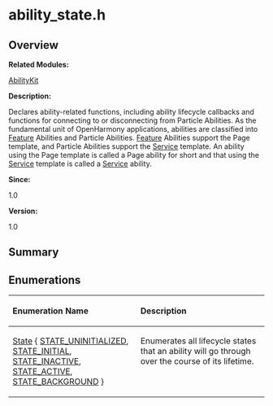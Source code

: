 # ability\_state.h<a name="EN-US_TOPIC_0000001055039476"></a>

## **Overview**<a name="section470226655084828"></a>

**Related Modules:**

[AbilityKit](abilitykit.md)

**Description:**

Declares ability-related functions, including ability lifecycle callbacks and functions for connecting to or disconnecting from Particle Abilities. As the fundamental unit of OpenHarmony applications, abilities are classified into  [Feature](feature.md)  Abilities and Particle Abilities.  [Feature](feature.md)  Abilities support the Page template, and Particle Abilities support the  [Service](service.md)  template. An ability using the Page template is called a Page ability for short and that using the  [Service](service.md)  template is called a  [Service](service.md)  ability. 

**Since:**

1.0

**Version:**

1.0

## **Summary**<a name="section1718466135084828"></a>

## Enumerations<a name="enum-members"></a>

<a name="table1433738534084828"></a>
<table><thead align="left"><tr id="row628547594084828"><th class="cellrowborder" valign="top" width="50%" id="mcps1.1.3.1.1"><p id="p1732612963084828"><a name="p1732612963084828"></a><a name="p1732612963084828"></a>Enumeration Name</p>
</th>
<th class="cellrowborder" valign="top" width="50%" id="mcps1.1.3.1.2"><p id="p1581004586084828"><a name="p1581004586084828"></a><a name="p1581004586084828"></a>Description</p>
</th>
</tr>
</thead>
<tbody><tr id="row557122420084828"><td class="cellrowborder" valign="top" width="50%" headers="mcps1.1.3.1.1 "><p id="p1076909722084828"><a name="p1076909722084828"></a><a name="p1076909722084828"></a><a href="abilitykit.md#ga5d74787dedbc4e11c1ab15bf487e61f8">State</a> {   <a href="abilitykit.md#gga5d74787dedbc4e11c1ab15bf487e61f8a36e8e2958c7f6a4505cb8e8782717530">STATE_UNINITIALIZED</a>, <a href="abilitykit.md#gga5d74787dedbc4e11c1ab15bf487e61f8a24ac4e25affdf1bcda765d59e6cabcfd">STATE_INITIAL</a>, <a href="abilitykit.md#gga5d74787dedbc4e11c1ab15bf487e61f8a39e9fc11b119db5acccb179004077657">STATE_INACTIVE</a>, <a href="abilitykit.md#gga5d74787dedbc4e11c1ab15bf487e61f8a5f1f347a14f3373f19eb61973636f1a6">STATE_ACTIVE</a>,   <a href="abilitykit.md#gga5d74787dedbc4e11c1ab15bf487e61f8a701f6c0d2f4df7e2e37b07dacd0f514c">STATE_BACKGROUND</a> }</p>
</td>
<td class="cellrowborder" valign="top" width="50%" headers="mcps1.1.3.1.2 "><p id="p733131520084828"><a name="p733131520084828"></a><a name="p733131520084828"></a>Enumerates all lifecycle states that an ability will go through over the course of its lifetime. </p>
</td>
</tr>
</tbody>
</table>

